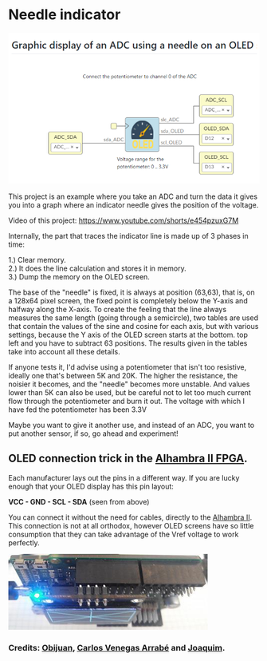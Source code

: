 # Needle indicator

![](https://github.com/Democrito/repositorios/blob/master/Sensors/I2C/OLED/needle_indicator/IMG/ADC%20to%20OLED%20needle%20indicator.PNG)

This project is an example where you take an ADC and turn the data it gives you into a graph where an indicator needle gives the position of the voltage.

Video of this project: https://www.youtube.com/shorts/e454pzuxG7M

Internally, the part that traces the indicator line is made up of 3 phases in time:

1.) Clear memory.  
2.) It does the line calculation and stores it in memory.  
3.) Dump the memory on the OLED screen.  

The base of the "needle" is fixed, it is always at position (63,63), that is, on a 128x64 pixel screen, the fixed point is completely below the Y-axis and halfway along the X-axis. To create the feeling that the line always measures the same length (going through a semicircle), two tables are used that contain the values of the sine and cosine for each axis, but with various settings, because the Y axis of the OLED screen starts at the bottom. top left and you have to subtract 63 positions. The results given in the tables take into account all these details.

If anyone tests it, I'd advise using a potentiometer that isn't too resistive, ideally one that's between 5K and 20K. The higher the resistance, the noisier it becomes, and the "needle" becomes more unstable. And values lower than 5K can also be used, but be careful not to let too much current flow through the potentiometer and burn it out. The voltage with which I have fed the potentiometer has been 3.3V

Maybe you want to give it another use, and instead of an ADC, you want to put another sensor, if so, go ahead and experiment!

## OLED connection trick in the [Alhambra II FPGA](https://alhambrabits.com/alhambra/).

Each manufacturer lays out the pins in a different way. If you are lucky enough that your OLED display has this pin layout:

**VCC - GND - SCL - SDA** (seen from above)

You can connect it without the need for cables, directly to the [Alhambra II](https://alhambrabits.com/alhambra/). This connection is not at all orthodox, however OLED screens have so little consumption that they can take advantage of the Vref voltage to work perfectly.

![](https://github.com/Democrito/repositorios/blob/master/Sensors/I2C/OLED/drawLines/img/alhambra%20fpga%20oled.jpg)

### Credits: [Obijuan](https://github.com/Obijuan), [Carlos Venegas Arrabé](https://github.com/cavearr) and [Joaquim](https://groups.google.com/g/fpga-wars-explorando-el-lado-libre/c/FN34KJtfhSo).

